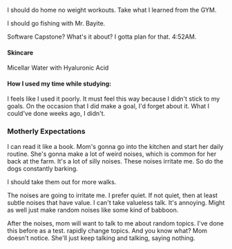 I should do home no weight workouts. Take what I learned from the GYM.

I should go fishing with Mr. Bayite.

Software Capstone? What's it about? I gotta plan for that.
4:52AM.

#### Skincare
Micellar Water with Hyaluronic Acid

#### How I used my time while studying:
I feels like I used it poorly.
It must feel this way because I didn't stick to my goals.
On the occasion that I did make a goal, I'd forget about it. What I could've done weeks ago, I didn't.


### Motherly Expectations
I can read it like a book. Mom's gonna go into the kitchen and start her daily routine. She's gonna make a lot of weird noises, which is common for her back at the farm. It's a lot of silly noises. These noises irritate me. So do the dogs constantly barking.

I should take them out for more walks.

The noises are going to irritate me. I prefer quiet. If not quiet, then at least subtle noises that have value. I can't take valueless talk. It's annoying. Might as well just make random noises like some kind of babboon.

After the noises, mom will want to talk to me about random topics. I've done this before as a test. rapidly change topics. And you know what? Mom doesn't notice. She'll just keep talking and talking, saying nothing.

